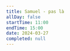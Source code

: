 ```yaml
---
title: Samuel - pas là
allDay: false
startTime: 11:00
endTime: 15:00
date: 2024-03-27
completed: null
---
```


